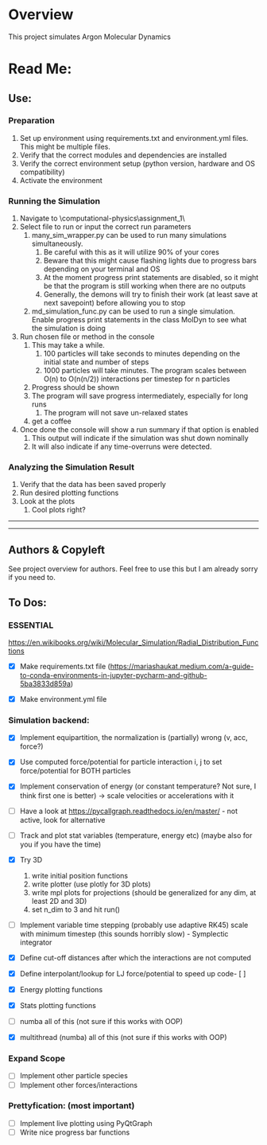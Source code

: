 # Overview
This project simulates Argon Molecular Dynamics

# Read Me:
## Use:
### Preparation
1. Set up environment using requirements.txt and environment.yml files. This might be multiple files.
2. Verify that the correct modules and dependencies are installed
3. Verify the correct environment setup (python version, hardware and OS compatibility)
4. Activate the environment
### Running the Simulation
1. Navigate to \computational-physics\assignment_1\
2. Select file to run or input the correct run parameters
   1. many_sim_wrapper.py can be used to run many simulations simultaneously. 
      1. Be careful with this as it will utilize 90% of your cores
      2. Beware that this might cause flashing lights due to progress bars depending on your terminal and OS
      3. At the moment progress print statements are disabled, so it might be that the program is still working when there are no outputs
      4. Generally, the demons will try to finish their work (at least save at next savepoint) before allowing you to stop
   2. md_simulation_func.py can be used to run a single simulation. Enable progress print statements in the class MolDyn to see what the simulation is doing
3. Run chosen file or method in the console
   1. This may take a while. 
      1. 100 particles will take seconds to minutes depending on the initial state and number of steps
      2. 1000 particles will take minutes. The program scales between O(n) to O(n(n/2)) interactions per timestep for n particles
   2. Progress should be shown
   3. The program will save progress intermediately, especially for long runs
      1. The program will not save un-relaxed states
   4. get a coffee
4. Once done the console will show a run summary if that option is enabled
   1. This output will indicate if the simulation was shut down nominally
   2. It will also indicate if any time-overruns were detected.
### Analyzing the Simulation Result
1. Verify that the data has been saved properly
2. Run desired plotting functions
3. Look at the plots
   1. Cool plots right?

---
---

## Authors & Copyleft
See project overview for authors. Feel free to use this but I am already sorry if you need to.

## To Dos:
### ESSENTIAL
https://en.wikibooks.org/wiki/Molecular_Simulation/Radial_Distribution_Functions
- [x] Make requirements.txt file (https://mariashaukat.medium.com/a-guide-to-conda-environments-in-jupyter-pycharm-and-github-5ba3833d859a)
- [x] Make environment.yml file


### Simulation backend:
- [x] Implement equipartition, the normalization is (partially) wrong (v, acc, force?)
- [x] Use computed force/potential for particle interaction i, j to set force/potential for BOTH particles
- [x] Implement conservation of energy (or constant temperature? Not sure, I think first one is better) 
  -> scale velocities or accelerations with it
- [ ] Have a look at https://pycallgraph.readthedocs.io/en/master/ - not active, look for alternative
- [ ] Track and plot stat variables (temperature, energy etc) (maybe also for you if you have the time)
- [x] Try 3D 
    1) write initial position functions 
    2) write plotter (use plotly for 3D plots)
    3) write mpl plots for projections (should be generalized for any dim, at least 2D and 3D)
    4) set n_dim to 3 and hit run()
    
- [ ] Implement variable time stepping (probably use adaptive RK45) scale with minimum timestep 
  (this sounds horribly slow) - Symplectic integrator 
- [x] Define cut-off distances after which the interactions are not computed
- [x] Define interpolant/lookup for LJ force/potential to speed up code- [ ]
- [x] Energy plotting functions
- [x] Stats plotting functions
- [ ] numba all of this (not sure if this works with OOP)
- [x] multithread (numba) all of this (not sure if this works with OOP)

### Expand Scope
- [ ] Implement other particle species
- [ ] Implement other forces/interactions

### Prettyfication: (most important)
- [ ] Implement live plotting using PyQtGraph
- [ ] Write nice progress bar functions